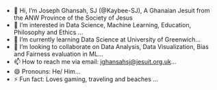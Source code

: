 - 👋 Hi, I’m Joseph Ghansah, SJ (@Kaybee-SJ), A Ghanaian Jesuit from the ANW Province of the Society of Jesus
- 👀 I’m interested in Data Science, Machine Learning, Education, Philosophy and Ethics ...
- 🌱 I’m currently learning Data Science at University of Greenwich...
- 💞️ I’m looking to collaborate on Data Analysis, Data Visualization, Bias and Fairness evaluation in ML...
- 📫 How to reach me via email: jghansahsj@jesuit.org.uk...
- 😄 Pronouns: He/ Him...
- ⚡ Fun fact: Loves gaming, traveling and beaches ...

<!---
Kaybee-SJ/Kaybee-SJ is a ✨ special ✨ repository because its `README.md` (this file) appears on your GitHub profile.
You can click the Preview link to take a look at your changes.
--->
